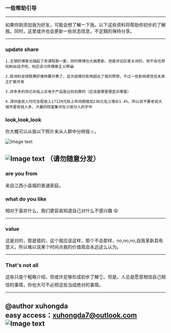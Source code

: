 ### 一些帮助引导

---

 如果你刚添加我为好友，可能会想了解一下我。以下这些资料将帮助你初步的了解我。同时，这里或许也会更新一些状态信息，不定期的保持分享。

---


### **update share**

```
1.王垠的博客也搞起了卖课程那一套，同时微博也大搞更新，但是评论区是关闭的，他不会也想玩粉丝经济吧，他应该讨厌偶像主义啊😂

2.欧洲的足球联赛好像快要开赛了，这次疫情的影响超出了我的预想，不过一些影响感觉还未真正扩散开来

3.拼多多的百亿补贴上买电子产品是比较划算的（应该是哪里便宜买哪里）

4.深圳居民人均可支配收入17129元较上年同期增加236元名义增长1.4%，所以说不要老说大城市里有钱人多，大量的财富集中在少部分人的手中

```

### **look,look,look**

你大概可以从我以下照片来从人群中分辨我☺。

![Image text](https://pic.rmb.bdstatic.com/bjh/dfc3b26696f5f7e4e13efbded2b3f34b.jpeg@s_0,w_2000)

![Image text](https://pic.rmb.bdstatic.com/bjh/bfb30b1c69499abc9e7f7f3e2d4b50e6.jpeg)
**（请勿随意分发）**
---

### **are you from** 

  来自江西小县城的普通家庭。
  
   
### what do you like 

  相对于喜欢什么，我们更容易知道自己对什么不感兴趣 😝 
  

---

### **value**

  这是对的，那是错的，这个就应该这样，那个不会那样，no,no,no,自我革新具有意义，所以难以说某个时间点我的价值观会永远这么认为。
  

---  

### **That's not all**

   这些只是个粗略介绍，但或许足够形成初步了解👌。但是，人总是愿意相信自己相信的事情，你也大可不必把这些当成绝对的事情。


---

@author xuhongda   
easy access：xuhongda7@outlook.com  
![Image text](https://pic.rmb.bdstatic.com/bjh/fa1a2f0ae236f2b90e1a8b4812507788.png)
----
